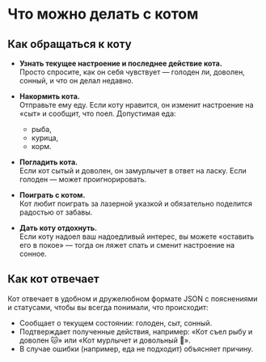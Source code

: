# Что можно делать с котом

## Как обращаться к коту

- **Узнать текущее настроение и последнее действие кота.**  
  Просто спросите, как он себя чувствует — голоден ли, доволен, сонный, и что он делал недавно.

- **Накормить кота.**  
  Отправьте ему еду. Если коту нравится, он изменит настроение на «сыт» и сообщит, что поел. 
  Допустимая еда:
    - рыба, 
    - курица, 
    - корм.

- **Погладить кота.**  
  Если кот сытый и доволен, он замурлычет в ответ на ласку. Если голоден — может проигнорировать.

- **Поиграть с котом.**  
  Кот любит поиграть за лазерной указкой и обязательно поделится радостью от забавы.

- **Дать коту отдохнуть.**  
  Если коту надоел ваш надоедливый интерес, вы можете «оставить его в покое» — тогда он ляжет спать и сменит настроение на сонное.

## Как кот отвечает

Кот отвечает в удобном и дружелюбном формате JSON с пояснениями и статусами, чтобы вы всегда понимали, что происходит:

- Сообщает о текущем состоянии: голоден, сыт, сонный.
- Подтверждает полученные действия, например: «Кот съел рыбу и доволен 🐱» или «Кот мурлычет и довольный 🐾».
- В случае ошибки (например, еда не подходит) объясняет причину.
